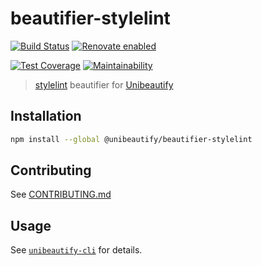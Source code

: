 # beautifier-stylelint

[![Build Status](https://travis-ci.com/Unibeautify/beautifier-stylelint.svg?branch=master)](https://travis-ci.com/Unibeautify/beautifier-stylelint) [![Renovate enabled](https://img.shields.io/badge/renovate-enabled-brightgreen.svg)](https://renovateapp.com/)

[![Test Coverage](https://api.codeclimate.com/v1/badges/b68ff9c3832114f2d4ac/test_coverage)](https://codeclimate.com/github/Unibeautify/beautifier-stylelint/test_coverage) [![Maintainability](https://api.codeclimate.com/v1/badges/b68ff9c3832114f2d4ac/maintainability)](https://codeclimate.com/github/Unibeautify/beautifier-stylelint/maintainability)

> [stylelint](https://stylelint.io/) beautifier for [Unibeautify](https://github.com/Unibeautify)

## Installation

```bash
npm install --global @unibeautify/beautifier-stylelint
```

## Contributing

See [CONTRIBUTING.md](CONTRIBUTING.md)

## Usage

See [`unibeautify-cli`](https://github.com/Unibeautify/unibeautify-cli) for details.

